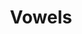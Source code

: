 ---
word: "true"

title: "Vowels"

categories: ['']

tags: ['Vowels']

arwords: 'الصوامت'

arexps: []

enwords: ['Vowels']

enexps: []

arlexicons: 'ص'

enlexicons: 'V'

authors: ['Ruqayya Roshdy']

translators: ['']

citations: 'مقدمة في حوسبة اللغة العربية'

sources: 'مركز الملك عبدالله بن عبدالعزيز الدولي لخدمة اللغة العربية'

slug: ""
---